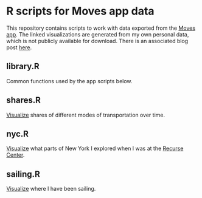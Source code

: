 R scripts for Moves app data
============================

This repository contains scripts to work with data exported from the
[Moves app](https://www.moves-app.com). The linked visualizations are generated
from my own personal data, which is not publicly available for download.
There is an associated blog post
[here](http://ilari.scheinin.fi/where-ive-been-and-how/).

library.R
---------

Common functions used by the app scripts below.

shares.R
--------

[Visualize](http://ilari.scheinin.fi/shiny/moves-share/) shares of
different modes of transportation over time.

nyc.R
-----

[Visualize](http://ilari.scheinin.fi/shiny/moves-nyc/) what parts of New
York I explored when I was at the [Recurse Center](https://www.recurse.com).

sailing.R
---------

[Visualize](http://ilari.scheinin.fi/shiny/moves-sailing/) where I have been
sailing.
